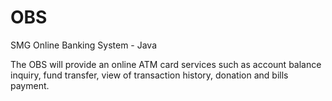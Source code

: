 # OBS
SMG Online Banking System - Java

The OBS will provide an online ATM card services such as account balance inquiry, fund transfer, view of transaction history, donation and bills payment.
